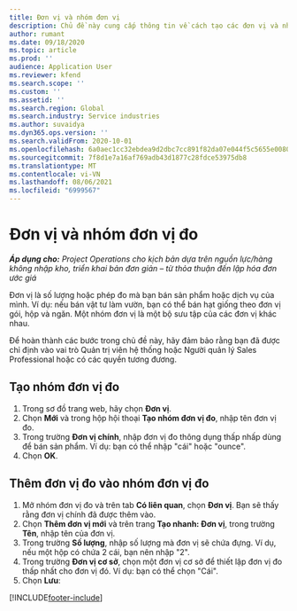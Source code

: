 ```yaml
---
title: Đơn vị và nhóm đơn vị
description: Chủ đề này cung cấp thông tin về cách tạo các đơn vị và nhóm đơn vị trong Dynamics 365 Project Operations.
author: rumant
ms.date: 09/18/2020
ms.topic: article
ms.prod: ''
audience: Application User
ms.reviewer: kfend
ms.search.scope: ''
ms.custom: ''
ms.assetid: ''
ms.search.region: Global
ms.search.industry: Service industries
ms.author: suvaidya
ms.dyn365.ops.version: ''
ms.search.validFrom: 2020-10-01
ms.openlocfilehash: 6a0aec1cc32ebdea9d2dbc7cc891f82da07e044f5c5655e008068f72dd198587
ms.sourcegitcommit: 7f8d1e7a16af769adb43d1877c28fdce53975db8
ms.translationtype: MT
ms.contentlocale: vi-VN
ms.lasthandoff: 08/06/2021
ms.locfileid: "6999567"
---
```

# <a name="units-and-unit-groups"></a>Đơn vị và nhóm đơn vị đo

_**Áp dụng cho:** Project Operations cho kịch bản dựa trên nguồn lực/hàng không nhập kho, triển khai bản đơn giản – từ thỏa thuận đến lập hóa đơn ước giá_

Đơn vị là số lượng hoặc phép đo mà bạn bán sản phẩm hoặc dịch vụ của mình. Ví dụ: nếu bán vật tư làm vườn, bạn có thể bán hạt giống theo đơn vị gói, hộp và ngăn. Một nhóm đơn vị là một bộ sưu tập của các đơn vị khác nhau.

Để hoàn thành các bước trong chủ đề này, hãy đảm bảo rằng bạn đã được chỉ định vào vai trò Quản trị viên hệ thống hoặc Người quản lý Sales Professional hoặc có các quyền tương đương.

## <a name="create-a-unit-group"></a>Tạo nhóm đơn vị đo

1. Trong sơ đồ trang web, hãy chọn **Đơn vị**.
2. Chọn **Mới** và trong hộp hội thoại **Tạo nhóm đơn vị đo**, nhập tên đơn vị đo.
3. Trong trường **Đơn vị chính**, nhập đơn vị đo thông dụng thấp nhấp dùng để bán sản phẩm. Ví dụ: bạn có thể nhập "cái" hoặc "ounce".
4. Chọn **OK**.

## <a name="add-units-to-a-unit-group"></a>Thêm đơn vị đo vào nhóm đơn vị đo

1. Mở nhóm đơn vị đo và trên tab **Có liên quan**, chọn **Đơn vị**. Bạn sẽ thấy rằng đơn vị chính đã được thêm vào.
2. Chọn **Thêm đơn vị mới** và trên trang **Tạo nhanh: Đơn vị**, trong trường **Tên**, nhập tên của đơn vị.
3. Trong trường **Số lượng**, nhập số lượng mà đơn vị sẽ chứa đựng. Ví dụ, nếu một hộp có chứa 2 cái, bạn nên nhập "2". 
4. Trong trường **Đơn vị cơ sở**, chọn một đơn vị cơ sở để thiết lập đơn vị đo thấp nhất cho đơn vị đó. Ví dụ: bạn có thể chọn "Cái".
5. Chọn **Lưu**:


[!INCLUDE[footer-include](../includes/footer-banner.md)]